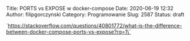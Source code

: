 Title: PORTS vs EXPOSE w docker-compose
Date: 2020-06-19 12:32
Author: filipgorczynski
Category: Programowanie
Slug: 2587
Status: draft

\`https://stackoverflow.com/questions/40801772/what-is-the-difference-between-docker-compose-ports-vs-expose?rq=1\`
